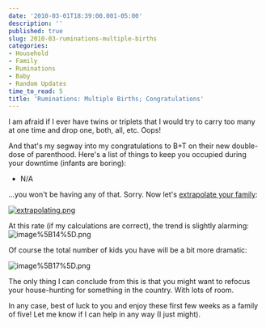 ```yaml
---
date: '2010-03-01T18:39:00.001-05:00'
description: ''
published: true
slug: 2010-03-ruminations-multiple-births
categories:
- Household
- Family
- Ruminations
- Baby
- Random Updates
time_to_read: 5
title: 'Ruminations: Multiple Births; Congratulations'
---
```



I am afraid if I ever have twins or triplets that I would try to carry too many at one time and drop one, both, all, etc. Oops!

And that's my segway into my congratulations to B+T on their new double-dose of parenthood. Here's a list of things to keep you occupied during your downtime (infants are boring):  <ul>   <li>N/A </li> </ul>

...you won't be having any of that. Sorry. Now let's [extrapolate your family](http://xkcd.com/605/):

[![extrapolating.png](extrapolating.png)](http://xkcd.com/605/)

At this rate (if my calculations are correct), the trend is slightly alarming: ![image%5B14%5D.png](image%5B14%5D.png) 

Of course the total number of kids you have will be a bit more dramatic:

![image%5B17%5D.png](image%5B17%5D.png) 

The only thing I can conclude from this is that you might want to refocus your house-hunting for something in the country. With lots of room.

In any case, best of luck to you and enjoy these first few weeks as a family of five! Let me know if I can help in any way (I just might).
